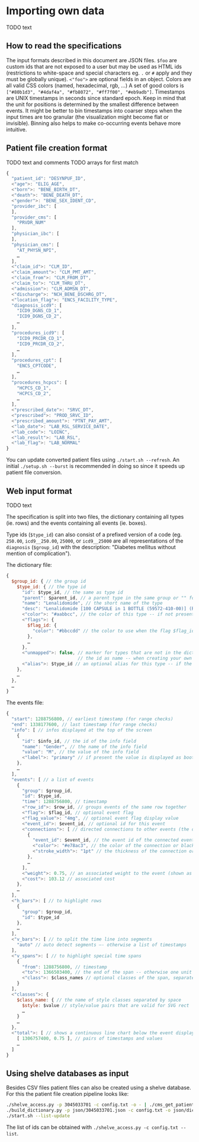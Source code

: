 # Importing own data

TODO text

## How to read the specifications

The input formats described in this document are JSON files.
`$foo` are custom ids that are not exposed to a user but may be used as HTML ids
(restrictions to white-space and special characters eg. `.` or `#`
apply and they must be globally unique).
`<"foo">` are optional fields in an object.
Colors are all valid CSS colors (named, hexadecimal, rgb, …)
A set of good colors is `["#80b1d3", "#4daf4a", "#fb8072", "#ff7f00", "#eb9adb"]`.
Timestamps are UNIX timestamps in seconds since standard epoch.
Keep in mind that the unit for positions is determined by the smallest difference
between events. It might be better to bin timestamps into coarser steps when
the input times are too granular (the visualization might become flat or invisible).
Binning also helps to make co-occurring events behave more intuitive.

## Patient file creation format

TODO text and comments
TODO arrays for first match

```javascript
{
  "patient_id": "DESYNPUF_ID",
  <"age">: "ELIG_AGE",
  <"born">: "BENE_BIRTH_DT",
  <"death">: "BENE_DEATH_DT",
  <"gender">: "BENE_SEX_IDENT_CD",
  "provider_ibc": [
  ],
  "provider_cms": [
    "PRVDR_NUM"
  ],
  "physician_ibc": [
  ],
  "physician_cms": [
    "AT_PHYSN_NPI",
    …
  ],
  <"claim_id">: "CLM_ID",
  <"claim_amount">: "CLM_PMT_AMT",
  <"claim_from">: "CLM_FROM_DT",
  <"claim_to">: "CLM_THRU_DT",
  <"admission">: "CLM_ADMSN_DT",
  <"discharge">: "NCH_BENE_DSCHRG_DT",
  <"location_flag">: "ENCS_FACILITY_TYPE",
  "diagnosis_icd9": [
    "ICD9_DGNS_CD_1",
    "ICD9_DGNS_CD_2",
    …
  ],
  "procedures_icd9": [
    "ICD9_PRCDR_CD_1",
    "ICD9_PRCDR_CD_2",
    …
  ],
  "procedures_cpt": [
    "ENCS_CPTCODE",
    …
  ],
  "procedures_hcpcs": [
    "HCPCS_CD_1",
    "HCPCS_CD_2",
    …
  ],
  <"prescribed_date">: "SRVC_DT",
  <"prescribed">: "PROD_SRVC_ID",
  <"prescribed_amount">: "PTNT_PAY_AMT",
  <"lab_date">: "LAB_RSL_SERVICE_DATE",
  <"lab_code">: "LOINC",
  <"lab_result">: "LAB_RSL",
  <"lab_flag">: "LAB_NORMAL"
}
```

You can update converted patient files using `./start.sh --refresh`.
An initial `./setup.sh --burst` is recommended in doing so since it speeds up patient file conversion.

## Web input format

TODO text

The specification is split into two files, the dictionary containing all types (ie. rows)
and the events containing all events (ie. boxes).

Type ids (`$type_id`) can also consist of a prefixed version of a code (eg.
`250.00`, `icd9__250.00`, `25000`, or `icd9__25000` are all representations
of the `diagnosis` (`$group_id`) with the description:
"Diabetes mellitus without mention of complication").

The dictionary file:

```javascript
{
  $group_id: { // the group id
    $type_id: { // the type id
      "id": $type_id, // the same as type id
      "parent": $parent_id, // a parent type in the same group or "" for the root
      "name": "Lenalidomide", // the short name of the type
      "desc": "Lenalidomide [100 CAPSULE in 1 BOTTLE (59572-410-00)] (Revlimid) - Thalidomide Analog [EPC] - HUMAN PRESCRIPTION DRUG", // a longer description
      <"color">: "#aabbcc", // the color of this type -- if not present the parents color will be used (or automatically assigned if no color is specified)
      <"flags">: {
        $flag_id: {
          "color": "#bbccdd" // the color to use when the flag $flag_id is specified
        },
        …
      },
      <"unmapped">: false, // marker for types that are not in the dictionary and just have
                           // the id as name -- when creating your own dictionary this field should be missing or at least be false
      <"alias">: $type_id // an optional alias for this type -- if the alias type is present it replaces the type description
    },
    …
  },
  …
}
```

The events file:

```javascript
{
  "start": 1288756800, // earliest timestamp (for range checks)
  "end": 1338177600, // last timestamp (for range checks)
  "info": [ // infos displayed at the top of the screen
    {
      "id": $info_id, // the id of the info field
      "name": "Gender", // the name of the info field
      "value": "M", // the value of the info field
      <"label">: "primary" // if present the value is displayed as bootstrap label with the specified class (eg. "label-primary")
    },
    …
  ],
  "events": [ // a list of events
    {
      "group": $group_id,
      "id": $type_id,
      "time": 1288756800, // timestamp
      <"row_id">: $row_id, // groups events of the same row together
      <"flag">: $flag_id, // optional event flag
      <"flag_value">: "4mg", // optional event flag display value
      <"event_id">: $event_id, // optional id for this event
      <"connections">: [ // directed connections to other events (the direction is ignored for now)
        {
          "event_id": $event_id, // the event id of the connected event
          <"color">: "#e78ac3", // the color of the connection or black
          <"stroke_width">: "1pt" // the thickness of the connection or 4px
        },
        …
      ],
      <"weight">: 0.75, // an associated weight to the event (shown as circle)
      <"cost">: 103.12 // associated cost
    },
    …
  ],
  <"h_bars">: [ // to highlight rows
    {
      "group": $group_id,
      "id": $type_id
    },
    …
  ],
  <"v_bars">: [ // to split the time line into segments
    "auto" // auto detect segments —- otherwise a list of timestamps
  ],
  <"v_spans">: [ // to highlight special time spans
    {
      "from": 1288756800, // timestamp
      <"to">: 1366503400, // the end of the span -- otherwise one unit of the granularity is used
      <"class">: $class_names // optional classes of the span, separated by space -- classes are defined below
    }
  ],
  <"classes">: {
    $class_name: { // the name of style classes separated by space
      $style: $value // style/value pairs that are valid for SVG rect
      …
    }
    …
  },
  <"total">: [ // shows a continuous line chart below the event display
    [ 1306757400, 0.75 ], // pairs of timestamps and values
    …
  ]
}
```

## Using shelve databases as input

Besides CSV files patient files can also be created using a shelve database.
For this the patient file creation pipeline looks like:

```bash
./shelve_access.py -p 3045033701 -c config.txt -o - | ./cms_get_patient.py -p 3045033701 -f format_shelve.json -o json/3045033701.json -- -
./build_dictionary.py -p json/3045033701.json -c config.txt -o json/dictionary.json
./start.sh --list-update
```

The list of ids can be obtained with `./shelve_access.py -c config.txt --list`.
